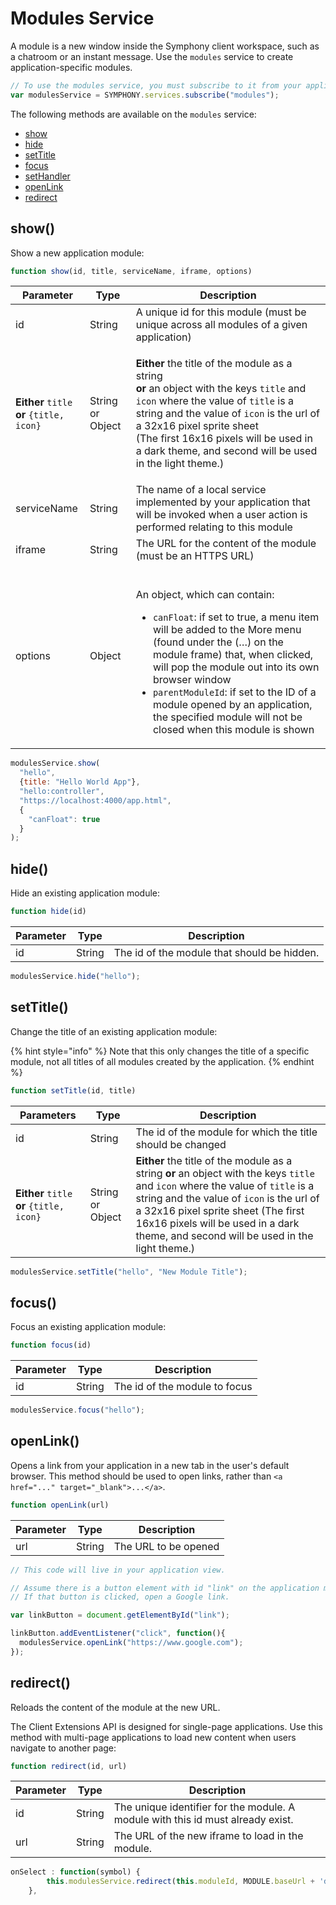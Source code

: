 # Modules Service

A module is a new window inside the Symphony client workspace, such as a chatroom or an instant message. Use the `modules` service to create application-specific modules.

```javascript
// To use the modules service, you must subscribe to it from your application
var modulesService = SYMPHONY.services.subscribe("modules");
```

The following methods are available on the `modules` service:

* [show](modules-service.md#show)
* [hide](modules-service.md#hide)
* [setTitle](modules-service.md#settitle)
* [focus](modules-service.md#focus)
* [setHandler](modules-service.md#sethandler)
* [openLink](modules-service.md#openlink)
* [redirect](modules-service.md#redirect)

## show()

Show a new application module:

```javascript
function show(id, title, serviceName, iframe, options)
```

| Parameter                                                                                           | Type             | Description                                                                                                                                                                                                                                                                                                                                                                                                                 |
| --------------------------------------------------------------------------------------------------- | ---------------- | --------------------------------------------------------------------------------------------------------------------------------------------------------------------------------------------------------------------------------------------------------------------------------------------------------------------------------------------------------------------------------------------------------------------------- |
| id                                                                                                  | String           | A unique id for this module (must be unique across all modules of a given application)                                                                                                                                                                                                                                                                                                                                      |
| <p><strong>Either</strong> <code>title</code><br><strong>or</strong> <code>{title, icon}</code></p> | String or Object | <p><strong>Either</strong> the title of the module as a string<br><strong>or</strong> an object with the keys <code>title</code> and <code>icon</code> where the value of <code>title</code> is a string and the value of <code>icon</code> is the url of a 32x16 pixel sprite sheet<br>(The first 16x16 pixels will be used in a dark theme, and second will be used in the light theme.)</p>                              |
| serviceName                                                                                         | String           | The name of a local service implemented by your application that will be invoked when a user action is performed relating to this module                                                                                                                                                                                                                                                                                    |
| iframe                                                                                              | String           | The URL for the content of the module (must be an HTTPS URL)                                                                                                                                                                                                                                                                                                                                                                |
| options                                                                                             | Object           | <p><br>An object, which can contain:</p><ul><li><code>canFloat</code>: if set to true, a menu item will be added to the More menu (found under the (…) on the module frame) that, when clicked, will pop the module out into its own browser window</li><li><code>parentModuleId</code>: if set to the ID of a module opened by an application, the specified module will not be closed when this module is shown</li></ul> |

```javascript
modulesService.show(
  "hello", 
  {title: "Hello World App"}, 
  "hello:controller", 
  "https://localhost:4000/app.html", 
  {
    "canFloat": true
  }
);
```

## hide()

Hide an existing application module:

```javascript
function hide(id)
```

| Parameter | Type   | Description                                 |
| --------- | ------ | ------------------------------------------- |
| id        | String | The id of the module that should be hidden. |

```javascript
modulesService.hide("hello");
```

## setTitle()

Change the title of an existing application module:

{% hint style="info" %}
Note that this only changes the title of a specific module, not all titles of all modules created by the application.
{% endhint %}

```javascript
function setTitle(id, title)
```

| Parameters                                | Type             | Description                                                                                                                                                                                                                                                                                                 |
| ----------------------------------------- | ---------------- | ----------------------------------------------------------------------------------------------------------------------------------------------------------------------------------------------------------------------------------------------------------------------------------------------------------- |
| id                                        | String           | The id of the module for which the title should be changed                                                                                                                                                                                                                                                  |
| **Either** `title` **or** `{title, icon}` | String or Object | **Either** the title of the module as a string **or** an object with the keys `title` and `icon` where the value of `title` is a string and the value of `icon` is the url of a 32x16 pixel sprite sheet (The first 16x16 pixels will be used in a dark theme, and second will be used in the light theme.) |

```javascript
modulesService.setTitle("hello", "New Module Title");
```

## focus()

Focus an existing application module:

```javascript
function focus(id)
```

| Parameter | Type   | Description                   |
| --------- | ------ | ----------------------------- |
| id        | String | The id of the module to focus |

```javascript
modulesService.focus("hello");
```

## openLink()

Opens a link from your application in a new tab in the user's default browser. This method should be used to open links, rather than `<a href="..." target="_blank">...</a>`.

```javascript
function openLink(url)
```

| Parameter | Type   | Description          |
| --------- | ------ | -------------------- |
| url       | String | The URL to be opened |

```javascript
// This code will live in your application view.

// Assume there is a button element with id "link" on the application module
// If that button is clicked, open a Google link.

var linkButton = document.getElementById("link");

linkButton.addEventListener("click", function(){
  modulesService.openLink("https://www.google.com");
});
```

## redirect()

Reloads the content of the module at the new URL.

The Client Extensions API is designed for single-page applications. Use this method with multi-page applications to load new content when users navigate to another page:

```javascript
function redirect(id, url)
```

| Parameter | Type   | Description                                                                     |
| --------- | ------ | ------------------------------------------------------------------------------- |
| id        | String | The unique identifier for the module. A module with this id must already exist. |
| url       | String | The URL of the new iframe to load in the module.                                |

```javascript
onSelect : function(symbol) {
        this.modulesService.redirect(this.moduleId, MODULE.baseUrl + 'details?symbol=' + encodeURIComponent(symbol));
    },
```
